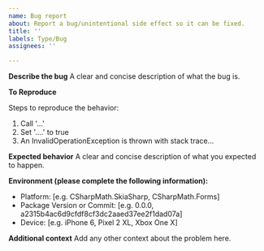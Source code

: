 ```yaml
---
name: Bug report
about: Report a bug/unintentional side effect so it can be fixed.
title: ''
labels: Type/Bug
assignees: ''

---
```


**Describe the bug**
A clear and concise description of what the bug is.

**To Reproduce**
<!--A Minimal, Complete, and Verifiable example: Providing an example where such a bug occurs, and which code cannot be shortened to have this bug still persist, can shorten time needed for the fix for this bug drastically.-->
<!--Screenshots: If applicable, add screenshots to help explain your problem.-->
Steps to reproduce the behavior:
1. Call '...'
2. Set '....' to true
3. An InvalidOperationException is thrown with stack trace...

**Expected behavior**
A clear and concise description of what you expected to happen.

**Environment (please complete the following information):**
 - Platform: [e.g. CSharpMath.SkiaSharp, CSharpMath.Forms]
 - Package Version or Commit: [e.g. 0.0.0, a2315b4ac6d9cfdf8cf3dc2aaed37ee2f1dad07a]
 - Device: [e.g. iPhone 6, Pixel 2 XL, Xbox One X]
 
**Additional context**
Add any other context about the problem here.
